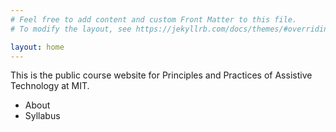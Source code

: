 ```yaml
---
# Feel free to add content and custom Front Matter to this file.
# To modify the layout, see https://jekyllrb.com/docs/themes/#overriding-theme-defaults

layout: home
---
```


This is the public course website for Principles and Practices of Assistive Technology at MIT.
* About
* Syllabus